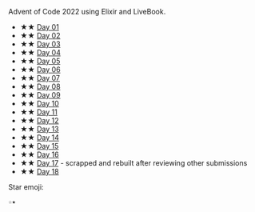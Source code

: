 Advent of Code 2022 using Elixir and LiveBook.

 - ★★ [Day 01](day01.livemd)
 - ★★ [Day 02](day02.livemd)
 - ★★ [Day 03](day03.livemd)
 - ★★ [Day 04](day04.livemd)
 - ★★ [Day 05](day05.livemd)
 - ★★ [Day 06](day06.livemd)
 - ★★ [Day 07](day07.livemd)
 - ★★ [Day 08](day08.livemd)
 - ★★ [Day 09](day09.livemd)
 - ★★ [Day 10](day10.livemd)
 - ★★ [Day 11](day11.livemd)
 - ★★ [Day 12](day12.livemd)
 - ★★ [Day 13](day13.livemd)
 - ★★ [Day 14](day14.livemd)
 - ★★ [Day 15](day15.livemd)
 - ★★ [Day 16](day16.livemd)
 - ★★ [Day 17](day17.livemd) - scrapped and rebuilt after reviewing other submissions
 - ★★ [Day 18](day18.livemd)
 
 
 
Star emoji:
 
```
☆★ 
```
